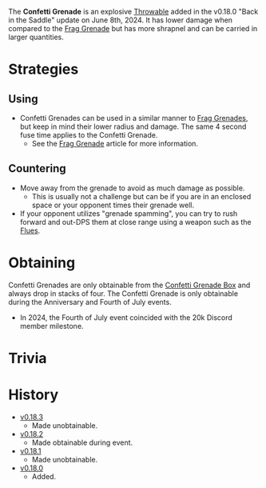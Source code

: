 <Stub/>
<Event/>

The **Confetti Grenade** is an explosive [Throwable](/throwables) added in the v0.18.0 "Back in the Saddle" update on June 8th, 2024. It has lower damage when compared to the [Frag Grenade](/throwables/frag_grenade) but has more shrapnel and can be carried in larger quantities.

# Strategies
## Using
- Confetti Grenades can be used in a similar manner to [Frag Grenades](/throwables/frag_grenade), but keep in mind their lower radius and damage. The same 4 second fuse time applies to the Confetti Grenade.
  - See the [Frag Grenade](/throwables/frag_grenade) article for more information.

## Countering
- Move away from the grenade to avoid as much damage as possible.
  - This is usually not a challenge but can be if you are in an enclosed space or your opponent times their grenade well.
- If your opponent utilizes "grenade spamming", you can try to rush forward and out-DPS them at close range using a weapon such as the [Flues](/weapons/guns/flues).

# Obtaining
Confetti Grenades are only obtainable from the [Confetti Grenade Box](/obstacles/confetti_grenade_box) and always drop in stacks of four. The Confetti Grenade is only obtainable during the Anniversary and Fourth of July events.
  - In 2024, the Fourth of July event coincided with the 20k Discord member milestone.

# Trivia

# History

- [v0.18.3](https://github.com/HasangerGames/suroi/releases/tag/v0.18.3)
  - Made unobtainable.
- [v0.18.2](https://github.com/HasangerGames/suroi/releases/tag/v0.18.2)
  - Made obtainable during event.
- [v0.18.1](https://github.com/HasangerGames/suroi/releases/tag/v0.18.1)
  - Made unobtainable.
- [v0.18.0](https://github.com/HasangerGames/suroi/releases/tag/v0.18.0)
  - Added.
